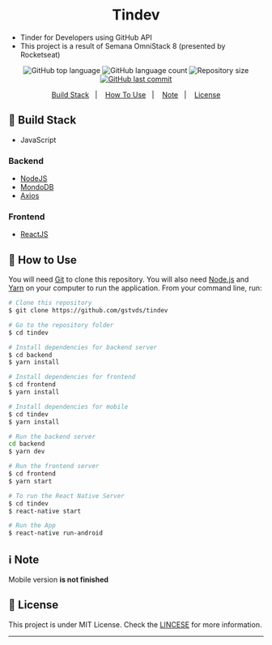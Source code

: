 <h1 align="center">Tindev</h1>

* Tinder for Developers using GitHub API
* This project is a result of Semana OmniStack 8 (presented by Rocketseat)

<p align="center">
          <img alt="GitHub top language" src="https://img.shields.io/github/languages/top/gstvds/tindev.svg">
          <img alt="GitHub language count" src="https://img.shields.io/github/languages/count/gstvds/tindev.svg">
          <img alt="Repository size" src="https://img.shields.io/github/repo-size/gstvds/tindev.svg">
       <a href="https://github.com/gstvds/tindev/commits/master">
          <img alt="GitHub last commit" src="https://img.shields.io/github/last-commit/gstvds/tindev.svg">
       </a>
</p>

<p align="center">
  <a href="#rocket-build-stack">Build Stack</a>&nbsp;&nbsp;&nbsp;|&nbsp;&nbsp;&nbsp;
  <a href="#memo-how-to-use">How To Use</a>&nbsp;&nbsp;&nbsp;|&nbsp;&nbsp;&nbsp;
  <a href="#information_source-note">Note</a>&nbsp;&nbsp;&nbsp;|&nbsp;&nbsp;&nbsp;
  <a href="#memo-license">License</a>
</p>

## :rocket: Build Stack
* JavaScript

### Backend
* [NodeJS][nodejs]
* [MondoDB][mongodb]
* [Axios][axios]

### Frontend
* [ReactJS][reactjs]

## :memo: How to Use

You will need [Git](https://git-scm.com) to clone this repository. You will also need [Node.js][nodejs] and [Yarn][yarn] on your computer to run the application.
From your command line, run:
```bash
# Clone this repository
$ git clone https://github.com/gstvds/tindev

# Go to the repository folder
$ cd tindev

# Install dependencies for backend server
$ cd backend
$ yarn install

# Install dependencies for frontend
$ cd frontend
$ yarn install

# Install dependencies for mobile
$ cd tindev
$ yarn install

# Run the backend server
cd backend
$ yarn dev

# Run the frontend server
$ cd frontend
$ yarn start

# To run the React Native Server
$ cd tindev
$ react-native start

# Run the App
$ react-native run-android
```

## :information_source: Note
Mobile version **is not finished**

## :memo: License
This project is under MIT License. Check the [LINCESE](https://github.com/gstvds/Tindev/blob/master/LICENSE.txt) for more information.

---

[axios]: https://github.com/axios/axios/
[mongodb]: https://www.mongodb.com/
[nodejs]: https://nodejs.org/
[yarn]: https://yarnpgk.com/
[reactjs]: https://reactjs.org/
